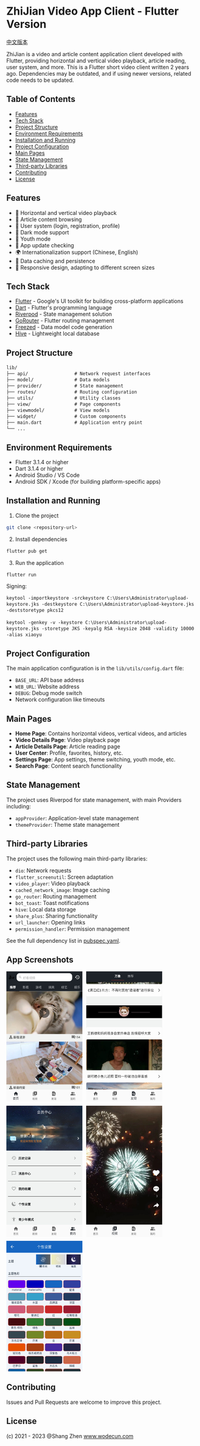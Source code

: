 # ZhiJian Video App Client - Flutter Version

[中文版本](README.md)

ZhiJian is a video and article content application client developed with Flutter, providing horizontal and vertical video playback, article reading, user system, and more.
This is a Flutter short video client written 2 years ago. Dependencies may be outdated, and if using newer versions, related code needs to be updated.

## Table of Contents
- [Features](#features)
- [Tech Stack](#tech-stack)
- [Project Structure](#project-structure)
- [Environment Requirements](#environment-requirements)
- [Installation and Running](#installation-and-running)
- [Project Configuration](#project-configuration)
- [Main Pages](#main-pages)
- [State Management](#state-management)
- [Third-party Libraries](#third-party-libraries)
- [Contributing](#contributing)
- [License](#license)

## Features

- 🎥 Horizontal and vertical video playback
- 📖 Article content browsing
- 👤 User system (login, registration, profile)
- 🌙 Dark mode support
- 👶 Youth mode
- 🔄 App update checking
- 🌍 Internationalization support (Chinese, English)
- 💾 Data caching and persistence
- 📱 Responsive design, adapting to different screen sizes

## Tech Stack

- [Flutter](https://flutter.dev/) - Google's UI toolkit for building cross-platform applications
- [Dart](https://dart.dev/) - Flutter's programming language
- [Riverpod](https://riverpod.dev/) - State management solution
- [GoRouter](https://pub.dev/packages/go_router) - Flutter routing management
- [Freezed](https://pub.dev/packages/freezed) - Data model code generation
- [Hive](https://pub.dev/packages/hive) - Lightweight local database

## Project Structure

```
lib/
├── api/                 # Network request interfaces
├── model/               # Data models
├── provider/            # State management
├── routes/              # Routing configuration
├── utils/               # Utility classes
├── view/                # Page components
├── viewmodel/           # View models
├── widget/              # Custom components
├── main.dart            # Application entry point
└── ...
```

## Environment Requirements

- Flutter 3.1.4 or higher
- Dart 3.1.4 or higher
- Android Studio / VS Code
- Android SDK / Xcode (for building platform-specific apps)

## Installation and Running

1. Clone the project
```bash
git clone <repository-url>
```

2. Install dependencies
```bash
flutter pub get
```

3. Run the application
```bash
flutter run
```

Signing:
```
keytool -importkeystore -srckeystore C:\Users\Administrator\upload-keystore.jks -destkeystore C:\Users\Administrator\upload-keystore.jks -deststoretype pkcs12

keytool -genkey -v -keystore C:\Users\Administrator\upload-keystore.jks -storetype JKS -keyalg RSA -keysize 2048 -validity 10000 -alias xiaoyu
```

## Project Configuration

The main application configuration is in the `lib/utils/config.dart` file:

- `BASE_URL`: API base address
- `WEB_URL`: Website address
- `DEBUG`: Debug mode switch
- Network configuration like timeouts

## Main Pages

- **Home Page**: Contains horizontal videos, vertical videos, and articles
- **Video Details Page**: Video playback page
- **Article Details Page**: Article reading page
- **User Center**: Profile, favorites, history, etc.
- **Settings Page**: App settings, theme switching, youth mode, etc.
- **Search Page**: Content search functionality

## State Management

The project uses Riverpod for state management, with main Providers including:

- `appProvider`: Application-level state management
- `themeProvider`: Theme state management

## Third-party Libraries

The project uses the following main third-party libraries:

- `dio`: Network requests
- `flutter_screenutil`: Screen adaptation
- `video_player`: Video playback
- `cached_network_image`: Image caching
- `go_router`: Routing management
- `bot_toast`: Toast notifications
- `hive`: Local data storage
- `share_plus`: Sharing functionality
- `url_launcher`: Opening links
- `permission_handler`: Permission management

See the full dependency list in [pubspec.yaml](pubspec.yaml).

## App Screenshots

<div style="display: flex; flex-wrap: wrap; gap: 10px;">
  <img src="z-sucai/capture/Screenshot_20230130-151555.jpg" width="200" alt="App Screenshot 1">
  <img src="z-sucai/capture/Screenshot_20230130-151606.jpg" width="200" alt="App Screenshot 2">
  <img src="z-sucai/capture/Screenshot_20230130-151609.jpg" width="200" alt="App Screenshot 3">
  <img src="z-sucai/capture/Screenshot_20230130-151737.jpg" width="200" alt="App Screenshot 4">
  <img src="z-sucai/capture/Screenshot_20230130-151814.jpg" width="200" alt="App Screenshot 5">
</div>

## Contributing

Issues and Pull Requests are welcome to improve this project.

## License

(c) 2021 - 2023 @Shang Zhen
www.wodecun.com